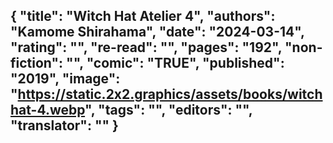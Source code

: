{
 "title": "Witch Hat Atelier 4",
 "authors": "Kamome Shirahama",
 "date": "2024-03-14",
 "rating": "",
 "re-read": "",
 "pages": "192",
 "non-fiction": "",
 "comic": "TRUE",
 "published": "2019",
 "image": "https://static.2x2.graphics/assets/books/witchhat-4.webp",
 "tags": "",
 "editors": "",
 "translator": ""
}
---

